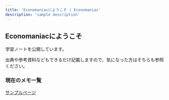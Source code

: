 ```yaml
---
title: 'Economaniacにようこそ | Economaniac'
description: 'sample description'
---
```


## Economaniacにようこそ

学習ノートを公開しています。

出典や参考資料などもできるだけ記載しますので、気になった方はそちらも参照ください。

### 現在のメモ一覧

[サンプルページ](/sample)